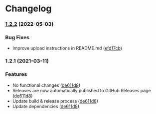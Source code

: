 # Changelog

### [1.2.2](https://www.github.com/fortify-ps/fortify-ssc-parser-clair-rest/compare/v1.2.1...v1.2.2) (2022-05-03)


### Bug Fixes

* Improve upload instructions in README.md ([efd17cb](https://www.github.com/fortify-ps/fortify-ssc-parser-clair-rest/commit/efd17cbd158c2f4dcf16959616d198013253367d))

### 1.2.1 (2021-03-11)


### Features

* No functional changes ([de611d8](https://www.github.com/fortify-ps/fortify-ssc-parser-clair-rest/commit/de611d8a2fc911637393aa72240d8934af503d1f))
* Releases are now automatically published to GitHub Releases page ([de611d8](https://www.github.com/fortify-ps/fortify-ssc-parser-clair-rest/commit/de611d8a2fc911637393aa72240d8934af503d1f))
* Update build & release process ([de611d8](https://www.github.com/fortify-ps/fortify-ssc-parser-clair-rest/commit/de611d8a2fc911637393aa72240d8934af503d1f))
* Update dependencies ([de611d8](https://www.github.com/fortify-ps/fortify-ssc-parser-clair-rest/commit/de611d8a2fc911637393aa72240d8934af503d1f))
